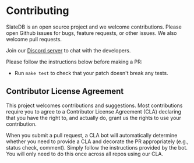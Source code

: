 # Contributing

SlateDB is an open source project and we welcome contributions. Please open Github issues for bugs, feature requests, or other issues. We also welcome pull requests.

Join our [Discord server](https://discord.gg/mHYmGy5MgA) to chat with the developers.

Please follow the instructions below before making a PR:

- Run `make test` to check that your patch doesn't break any tests.

## Contributor License Agreement

This project welcomes contributions and suggestions.  Most contributions require you to agree to a
Contributor License Agreement (CLA) declaring that you have the right to, and actually do, grant us
the rights to use your contribution.

When you submit a pull request, a CLA bot will automatically determine whether you need to provide
a CLA and decorate the PR appropriately (e.g., status check, comment). Simply follow the instructions
provided by the bot. You will only need to do this once across all repos using our CLA.